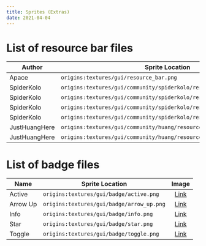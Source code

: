 ```yaml
---
title: Sprites (Extras)
date: 2021-04-04
---
```


# List of resource bar files

Author | Sprite Location | Image
-------|-----------------|:-----:
Apace | `origins:textures/gui/resource_bar.png` | [Link](https://github.com/apace100/origins-fabric/blob/1.18/src/main/resources/assets/origins/textures/gui/resource_bar.png)
SpiderKolo | `origins:textures/gui/community/spiderkolo/resource_bar_01.png` | [Link](https://github.com/apace100/origins-fabric/blob/1.18/src/main/resources/assets/origins/textures/gui/community/spiderkolo/resource_bar_01.png)
SpiderKolo | `origins:textures/gui/community/spiderkolo/resource_bar_02.png` | [Link](https://github.com/apace100/origins-fabric/blob/1.18/src/main/resources/assets/origins/textures/gui/community/spiderkolo/resource_bar_02.png)
SpiderKolo | `origins:textures/gui/community/spiderkolo/resource_bar_03.png` | [Link](https://github.com/apace100/origins-fabric/blob/1.18/src/main/resources/assets/origins/textures/gui/community/spiderkolo/resource_bar_03.png)
SpiderKolo | `origins:textures/gui/community/spiderkolo/resource_bar_points_01.png` | [Link](https://github.com/apace100/origins-fabric/blob/1.18/src/main/resources/assets/origins/textures/gui/community/spiderkolo/resource_bar_points_01.png)
JustHuangHere | `origins:textures/gui/community/huang/resource_bar_01.png` | [Link](https://github.com/apace100/origins-fabric/blob/1.18/src/main/resources/assets/origins/textures/gui/community/huang/resource_bar_01.png)
JustHuangHere | `origins:textures/gui/community/huang/resource_bar_02.png` | [Link](https://github.com/apace100/origins-fabric/blob/1.18/src/main/resources/assets/origins/textures/gui/community/huang/resource_bar_02.png)


# List of badge files

Name | Sprite Location | Image
-------|-----------------|:-----:
Active | `origins:textures/gui/badge/active.png` | [Link](https://github.com/apace100/origins-fabric/blob/1.18/src/main/resources/assets/origins/textures/gui/badge/active.png)
Arrow Up | `origins:textures/gui/badge/arrow_up.png` | [Link](https://github.com/apace100/origins-fabric/blob/1.18/src/main/resources/assets/origins/textures/gui/badge/arrow_up.png)
Info | `origins:textures/gui/badge/info.png` | [Link](https://github.com/apace100/origins-fabric/blob/1.18/src/main/resources/assets/origins/textures/gui/badge/info.png)
Star | `origins:textures/gui/badge/star.png` | [Link](https://github.com/apace100/origins-fabric/blob/1.18/src/main/resources/assets/origins/textures/gui/badge/star.png)
Toggle | `origins:textures/gui/badge/toggle.png` | [Link](https://github.com/apace100/origins-fabric/blob/1.18/src/main/resources/assets/origins/textures/gui/badge/toggle.png)
